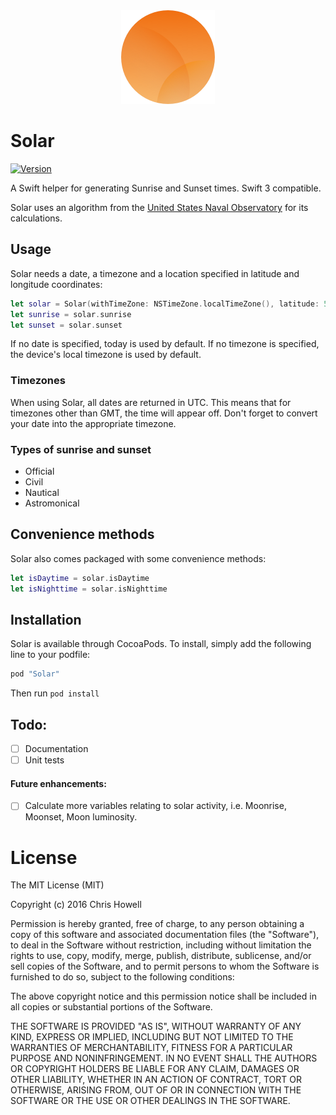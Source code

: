 <div align="center">
<img src="./solar-logo.png" />
</div>

# Solar

[![Version](https://img.shields.io/cocoapods/v/Solar.svg?style=flat)](http://cocoapods.org/pods/Solar)

A Swift helper for generating Sunrise and Sunset times. Swift 3 compatible.

Solar uses an algorithm from the [United States Naval Observatory](http://williams.best.vwh.net/sunrise_sunset_algorithm.htm) for its calculations.

## Usage

Solar needs a date, a timezone and a location specified in latitude and longitude coordinates:

```swift
let solar = Solar(withTimeZone: NSTimeZone.localTimeZone(), latitude: 51.528308, longitude: -0.1340267)
let sunrise = solar.sunrise
let sunset = solar.sunset
```

If no date is specified, today is used by default. If no timezone is specified, the device's local timezone is used by default.

### Timezones

When using Solar, all dates are returned in UTC. This means that for timezones other than GMT, the time will appear off. Don't forget to convert your date into the appropriate timezone.

### Types of sunrise and sunset

- Official
- Civil
- Nautical
- Astromonical

## Convenience methods

Solar also comes packaged with some convenience methods:

```swift
let isDaytime = solar.isDaytime
let isNighttime = solar.isNighttime
```

## Installation

Solar is available through CocoaPods. To install, simply add the following line to your podfile:

```ruby
pod "Solar"
```

Then run `pod install`

## Todo:

- [ ] Documentation
- [ ] Unit tests

#### Future enhancements:

- [ ] Calculate more variables relating to solar activity, i.e. Moonrise, Moonset, Moon luminosity. 

# License 

The MIT License (MIT)

Copyright (c) 2016 Chris Howell

Permission is hereby granted, free of charge, to any person obtaining a copy
of this software and associated documentation files (the "Software"), to deal
in the Software without restriction, including without limitation the rights
to use, copy, modify, merge, publish, distribute, sublicense, and/or sell
copies of the Software, and to permit persons to whom the Software is
furnished to do so, subject to the following conditions:

The above copyright notice and this permission notice shall be included in all
copies or substantial portions of the Software.

THE SOFTWARE IS PROVIDED "AS IS", WITHOUT WARRANTY OF ANY KIND, EXPRESS OR
IMPLIED, INCLUDING BUT NOT LIMITED TO THE WARRANTIES OF MERCHANTABILITY,
FITNESS FOR A PARTICULAR PURPOSE AND NONINFRINGEMENT. IN NO EVENT SHALL THE
AUTHORS OR COPYRIGHT HOLDERS BE LIABLE FOR ANY CLAIM, DAMAGES OR OTHER
LIABILITY, WHETHER IN AN ACTION OF CONTRACT, TORT OR OTHERWISE, ARISING FROM,
OUT OF OR IN CONNECTION WITH THE SOFTWARE OR THE USE OR OTHER DEALINGS IN THE
SOFTWARE.
